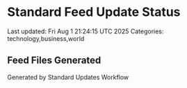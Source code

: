 # Standard Feed Update Status
Last updated: Fri Aug  1 21:24:15 UTC 2025
Categories: technology,business,world

## Feed Files Generated

Generated by Standard Updates Workflow
